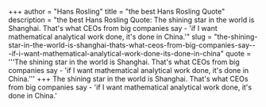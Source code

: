 +++
author = "Hans Rosling"
title = "the best Hans Rosling Quote"
description = "the best Hans Rosling Quote: The shining star in the world is Shanghai. That's what CEOs from big companies say - 'if I want mathematical analytical work done, it's done in China.'"
slug = "the-shining-star-in-the-world-is-shanghai-thats-what-ceos-from-big-companies-say---if-i-want-mathematical-analytical-work-done-its-done-in-china"
quote = '''The shining star in the world is Shanghai. That's what CEOs from big companies say - 'if I want mathematical analytical work done, it's done in China.'''
+++
The shining star in the world is Shanghai. That's what CEOs from big companies say - 'if I want mathematical analytical work done, it's done in China.'
